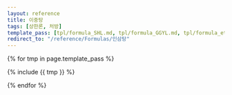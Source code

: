 ```yaml
---
layout: reference
title: 이중탕
tags: [상한론, 처방]
template_pass: [tpl/formula_SHL.md, tpl/formula_GGYL.md, tpl/formula_etc.md]
redirect_to: "/reference/Formulas/인삼탕"
---
```



{% for tmp in page.template_pass %}

{% include {{ tmp }} %}

{% endfor %}
